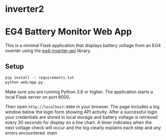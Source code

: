# inverter2
# EG4 Battery Monitor Web App

This is a minimal Flask application that displays battery voltage from an EG4 inverter using the [eg4-inverter-api](https://pypi.org/project/eg4-inverter-api/) library.

## Setup

```bash
pip install -r requirements.txt
python web/app.py
```

Make sure you are running Python 3.8 or higher. The application starts a local
Flask server on port 8000.





Then open `http://localhost:8000` in your browser. The page includes a log window below the login form showing API activity. After a successful login your credentials are stored in local storage and battery voltage is retrieved every 30 seconds for display on a line chart. A timer indicates when the next voltage check will occur and the log clearly explains each step and any errors encountered.
main

